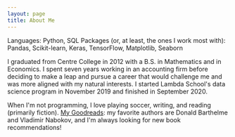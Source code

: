 ```yaml
---
layout: page
title: About Me
---
```


Languages: Python, SQL
Packages (or, at least, the ones I work most with): Pandas, Scikit-learn, Keras, TensorFlow, Matplotlib, Seaborn

I graduated from Centre College in 2012 with a B.S. in Mathematics and in Economics. I spent seven years working in an accounting firm before deciding to make a leap and pursue a career that would challenge me and was more aligned with my natural interests. I started Lambda School's data science program in November 2019 and finished in September 2020.

When I'm not programming, I love playing soccer, writing, and reading (primarily fiction). [My Goodreads](https://www.goodreads.com/user/show/62754782-alex-jn): my favorite authors are Donald Barthelme and Vladimir Nabokov, and I'm always looking for new book recommendations!
